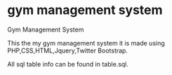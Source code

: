 gym management system
===================

Gym Management System

This the my gym management system it is made using PHP,CSS,HTML,Jquery,Twitter Bootstrap.


All sql table info can be found in table.sql.

